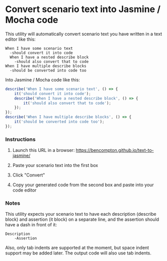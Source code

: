 # Convert scenario text into Jasmine / Mocha code



This utility will automatically convert scenario text you have written in a text editor like this:

```
When I have some scenario text
  -should convert it into code
  When I have a nested describe block
    -should also convert that to code
When I have multiple describe blocks
  -should be converted into code too
```

Into Jasmine / Mocha code like this:

```javascript
describe('When I have some scenario text', () => {
    it('should convert it into code');
    describe('When I have a nested describe block', () => {
        it('should also convert that to code');
    });
});
describe('When I have multiple describe blocks', () => {
    it('should be converted into code too');
});
```

### Instructions

1. Launch this URL in a browser: https://bencompton.github.io/text-to-jasmine/

2. Paste your scenario text into the first box

3. Click "Convert"

4. Copy your generated code from the second box and paste into your code editor

### Notes

This utility expects your scenario text to have each description (describe block) and assertion (it block) on a separate line, and the assertion should have a dash in front of it:

```
Description
	-Assertion
```

Also, only tab indents are supported at the moment, but space indent support may be added later. The output code will also use tab indents.
